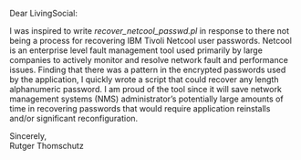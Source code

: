 Dear LivingSocial:

I was inspired to write *recover_netcool_passwd.pl* in response to there not being a process for recovering IBM Tivoli Netcool user passwords. Netcool is an enterprise level fault management tool used primarily by large companies to actively monitor and resolve network fault and performance issues. Finding that there was a pattern in the encrypted passwords used by the application, I quickly wrote a script that could recover any length alphanumeric password. I am proud of the tool since it will save network management systems (NMS) administrator’s potentially large amounts of time in recovering passwords that would require application reinstalls and/or significant reconfiguration.

Sincerely,  
Rutger Thomschutz
